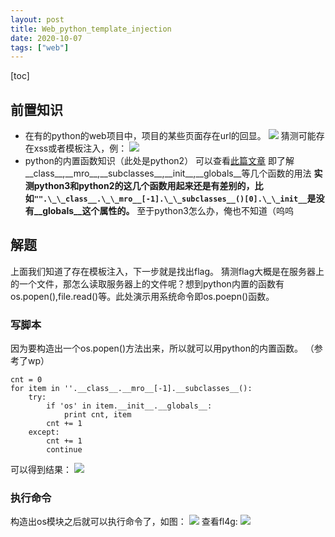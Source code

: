 ```yaml
---
layout: post
title: Web_python_template_injection
date: 2020-10-07
tags: ["web"]
---
```


[toc]

## 前置知识

*   在有的python的web项目中，项目的某些页面存在url的回显。
[![](http://ltfa1l.top/wp-content/uploads/2020/10/wp_editor_md_054b53980b9ed9bd106ef06a8092d29a.jpg)](wp_editor_md_054b53980b9ed9bd106ef06a8092d29a.jpg)
猜测可能存在xss或者模板注入，例：
[![](http://ltfa1l.top/wp-content/uploads/2020/10/wp_editor_md_c84f95faa910bb3f7b5bf0eff6fe33b9.jpg)](wp_editor_md_c84f95faa910bb3f7b5bf0eff6fe33b9.jpg)
*   python的内置函数知识（此处是python2）
可以查看[此篇文章](https://xuanxuanblingbling.github.io/ctf/web/2019/01/02/python/ "此篇文章")
即了解&#95;&#95;class__,&#95;&#95;mro__,&#95;&#95;subclasses__,&#95;&#95;init__,&#95;&#95;globals__等几个函数的用法
**实测python3和python2的这几个函数用起来还是有差别的，比如`"".\_\_class__.\_\_mro__[-1].\_\_subclasses__()[0].\_\_init__`是没有&#95;&#95;globals__这个属性的。**
至于python3怎么办，俺也不知道（呜呜

## 解题

上面我们知道了存在模板注入，下一步就是找出flag。
猜测flag大概是在服务器上的一个文件，那怎么读取服务器上的文件呢？想到python内置的函数有os.popen(),file.read()等。此处演示用系统命令即os.poepn()函数。

### 写脚本

因为要构造出一个os.popen()方法出来，所以就可以用python的内置函数。
（参考了wp）

    cnt = 0
    for item in ''.__class__.__mro__[-1].__subclasses__():
        try:
            if 'os' in item.__init__.__globals__:
                print cnt, item
            cnt += 1
        except:
            cnt += 1
            continue

可以得到结果：
[![](http://ltfa1l.top/wp-content/uploads/2020/10/wp_editor_md_9de3183f116b88a2829a3ca7588f6f16.jpg)](wp_editor_md_9de3183f116b88a2829a3ca7588f6f16.jpg)

### 执行命令

构造出os模块之后就可以执行命令了，如图：
[![](http://ltfa1l.top/wp-content/uploads/2020/10/wp_editor_md_0520fb95b52b46ff0e2f272a226de244.jpg)](wp_editor_md_0520fb95b52b46ff0e2f272a226de244.jpg)
查看fl4g:
[![](http://ltfa1l.top/wp-content/uploads/2020/10/wp_editor_md_76c2b10a6ec921aafbc57ab5128a65d0.jpg)](wp_editor_md_76c2b10a6ec921aafbc57ab5128a65d0.jpg)